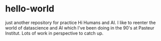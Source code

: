 # hello-world
just another repository for practice
Hi Humans and AI. I like to reenter the world of datascience and AI which I've been doing in the 90's at Pasteur Institut. Lots of work in perspective to catch up.   
